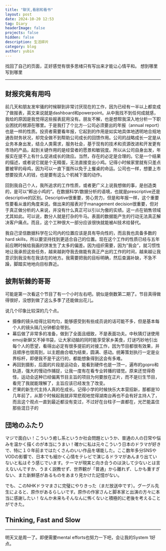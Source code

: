 ```yaml
---
title: "聊天,看剧和看书"
layout: post
date: 2024-10-20 12:53
tag: Diary
headerImage: false
projects: false
hidden: false
description: 生活碎片
category: blog
author: yubin
---
```


找回了自己的页面，正好感觉有很多思绪只有写出来才能让心情平和。
想到哪里写到哪里

---

## 财报究竟有用吗

前几天和朋友发牢骚的时候聊到非常讨厌现在的工作，因为已经有一半以上都变成了做报表，英文来说就是dashboard和powerpoint。从中我找不到任何成就感，我给的原因是我觉得这些报表屁用没有。朋友不解，也是想帮我深入地分析一下职业困扰的根源在哪里。于是我打了个比方--公司必须要出的年报（annual report）也是一样的性质。投资者需要看年报，它起到的作用是如实地具体地透明地合规地通告财务状况，却完全做不到帮助公司成长的回馈作用。公司的战略成长一定是从业务本身出发，结合人类需求，服务社会，基于现有的技术和资源改进和开发更有市场的产品，起到关键作用的是经营者的愿景和敏锐度。所以从公司自身出发，年报实在提不上有什么促进成长的效应。当然，存在的必定是合理的。它是一个结果的描述，或者说它就是个无精蛋，无法直接变出小鸡。记得小时候家里就有只差点要被宰的母鸡，因为可以一直下蛋所以免于上餐桌的命运。公司也一样，想要上市想要投资人的钱，也是要有这么个机械下蛋的动作。

回到我自己个人，我所追求的工作性质，或者更广义上说我想做的事，是创造类的，是可以“孵出小鸡的”。在数据科学/数据分析的语境，也就是prescriptive还是descriptive的区别。Descriptive很重要，劳心劳力，但是和年报一样，这个重要性要看从谁的角度来说。做出来的报表对于management decision很重要，但对于真正做分析的人来说，并没有什么真正可以引以为傲的实绩。这一点在销售领域尤其如此。可以说，数分人就是打杂的牛马。表面的数据能产生的行动无法真正解决客户痛点。而且，这个工种很大一部分应该很快就能被AI技术给替代。

我自己坚信数据科学在公司内的位置应该是具有导向性的，而且我也具备多数的hard skills，所以要坚持找到更适合自己的位置。现在这个工作的性质已经与五年前应聘时候给我画的饼发生了太多的偏差。因为组织需要，因为”我会”，就习惯性地让我承担这些任务，越来越剥夺我去做能有真正产出的工作的时间，越来越让我意识到我没有在我该在的地方。我需要把我的目标明确，然后查漏补缺，不急不躁，脚踏实地地向目标靠近。



## 披荆斩棘的哥哥

可能是第一次看这个节目了有一个小时左右吧。貌似是倒数第二期了。节目真得做得很好，没想到做了这么多季了还能做出花儿。

说几个印象比较深的几个点。

- 摄像的镜头给得比较均匀，能够感受到有些成员说的话可能不多，但是基本每个人的镜头隔几分钟都会带到。
- 幕后做了非常多的准备，做到了全面且细致，不是表面功夫。中秋猜灯谜使用emoji新鲜又不掉书袋，让大家动脑的同时能享受家乡美食，灯谜巧妙地引出每个人的愿望，看得出必定有很多提前的对接工作，因为节目都很有效果，并且顺序也很周到，以主题曲合唱为结束，圆满、感动。统筹策划执行一定是业界标杆，即便我不是干这行的，都能想象得到这会有多难。
- 再回到摄影，后面的片段是运动会，能看到硬件也是一顶一，遍布的gopro和轨道，强大的慢动作捕捉，让我一度有在看专业转播的错觉。原来还觉得奇怪，运动会这种已经偏离节目主旨的项目为何要放在正片，而不是衍生节目，看完了我就能理解了，主旨应该已经发生了改变。
- 芒果的新生代主持人真的在成长。记得小学的时候快乐大本营招新，那都是10几年前了，从那个时候起我就非常悲观地觉得湖南台再也不会有好主持人了，而且这个观点一直到最近都没有变过，不过好在台柱子一直都在，光芒能盖住那些混日子的


## 団地のふたり

マジで面白い！こういう癒し系というか社会問題というか、普通の人の日常や悩みを温かく描くのが本当にうまい！確かに私は元々こういう日本のドラマが好きで、特に１０年前まではたくさんのいい作品を堪能した。ここ数年多分SNSやVODの影響で、日本でも細かく心情をテレビで演じるドラマがあんまり出ていないと私はそう感じでいます。テーマが現実と向き合うのは決して少ないとは言えないんですか、うまく説教せず、世界観が「普通」から離れず、しかも重すぎない、また新鮮感があるものをあまり見かけた記憶がない。

でも、このNHKドラマまさに完璧にやりきった（まだ放送中です）。グーグル先生によると、原作があるらしいです。原作の作家さんと脚本家と出演の方々に本当に感謝したい！なんか未来もそんなんに怖くないと積極的に老後を考えることができた。


## Thinking, Fast and Slow



---

明天又是周一了。即便需要mental efforts也努力一下吧，会让我的System 1好点。

